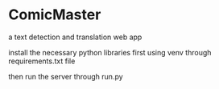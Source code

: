 # ComicMaster
a text detection and translation web app


install the necessary python libraries first using venv through requirements.txt file

then run the server through run.py
